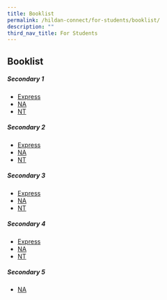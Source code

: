 ```yaml
---
title: Booklist
permalink: /hildan-connect/for-students/booklist/
description: ""
third_nav_title: For Students
---
```

Booklist
--------

##### Secondary 1
* [Express](/files/Booklist%202023/SHSS%20S1%20(EXP)%20BOOKLIST.pdf)
* [NA](/files/Booklist%202023/SHSS%20S1%20(NA)%20BOOKLIST.pdf)
* [NT](/files/Booklist%202023/SHSS%20S1%20(NT)%20BOOKLIST.pdf)
  
##### Secondary 2
* [Express](/files/Booklist%202023/S2%20EXP.pdf)
* [NA](/files/Booklist%202023/S2%20NA.pdf)
* [NT](/files/Booklist%202023/S2%20NT.pdf)

##### Secondary 3
* [Express](/files/Booklist%202023/S3%20EXP.pdf)
* [NA](/files/Booklist%202023/S3%20NA.pdf)
* [NT](/files/Booklist%202023/S3%20NT.pdf)

##### Secondary 4
* [Express](/files/Booklist%202023/S4%20EXP.pdf)
* [NA](/files/Booklist%202023/S4%20NA.pdf)
* [NT](/files/Booklist%202023/S4%20NT.pdf)

##### Secondary 5
* [NA](/files/Booklist%202023/S5%20NA.pdf)